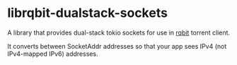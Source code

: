 # librqbit-dualstack-sockets

A library that provides dual-stack tokio sockets for use in [rqbit](https://github.com/ikatson/rqbit) torrent client.

It converts between SocketAddr addresses so that your app sees IPv4 (not IPv4-mapped IPv6) addresses.
